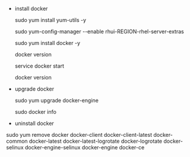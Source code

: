 

* install docker

    sudo yum install yum-utils -y
    
    sudo yum-config-manager --enable rhui-REGION-rhel-server-extras
    
    sudo yum install docker -y
    
    docker version
    
    service docker start
    
    docker version
    
* upgrade docker
    
    sudo yum upgrade docker-engine
    
    sudo docker info
    
* uninstall docker

sudo yum remove docker docker-client docker-client-latest docker-common docker-latest docker-latest-logrotate docker-logrotate docker-selinux docker-engine-selinux docker-engine docker-ce
